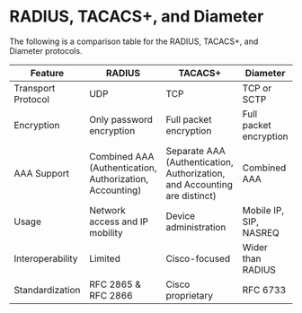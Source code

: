 # RADIUS, TACACS+, and Diameter

The following is a comparison table for the RADIUS, TACACS+, and Diameter protocols.

| Feature             | RADIUS                             | TACACS+                            | Diameter                          |
|---------------------|------------------------------------|------------------------------------|-----------------------------------|
| Transport Protocol  | UDP                                | TCP                                | TCP or SCTP                        |
| Encryption          | Only password encryption           | Full packet encryption             | Full packet encryption            |
| AAA Support         | Combined AAA (Authentication, Authorization, Accounting) | Separate AAA (Authentication, Authorization, and Accounting are distinct) | Combined AAA                      |
| Usage               | Network access and IP mobility     | Device administration              | Mobile IP, SIP, NASREQ            |
| Interoperability    | Limited                            | Cisco-focused                      | Wider than RADIUS                 |
| Standardization     | RFC 2865 & RFC 2866                | Cisco proprietary                  | RFC 6733                           |

